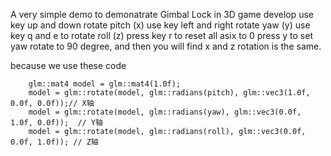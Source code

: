 A very simple demo to demonatrate Gimbal Lock in 3D game develop
use key up and down rotate pitch (x)
use key left and right rotate yaw (y)
use key q and e to rotate roll (z)
press key r to reset all asix to 0
press y to set yaw rotate to 90 degree, and then you will find x and z rotation is the same.

because we use these code

        glm::mat4 model = glm::mat4(1.0f);
        model = glm::rotate(model, glm::radians(pitch), glm::vec3(1.0f, 0.0f, 0.0f));// X轴
        model = glm::rotate(model, glm::radians(yaw), glm::vec3(0.0f, 1.0f, 0.0f));  // Y轴
        model = glm::rotate(model, glm::radians(roll), glm::vec3(0.0f, 0.0f, 1.0f)); // Z轴

